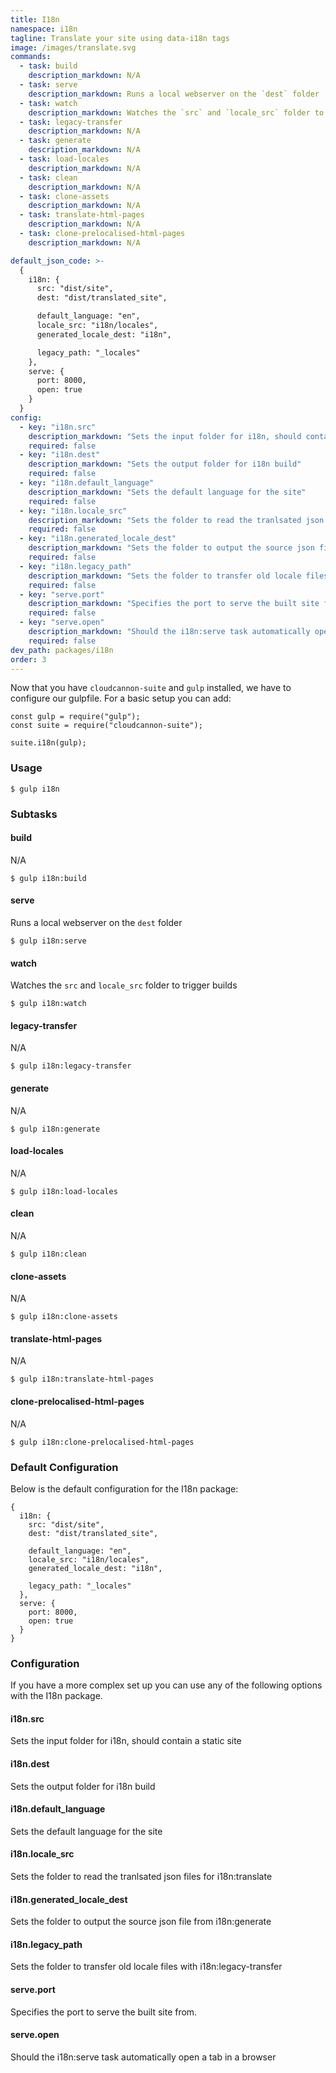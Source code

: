 ```yaml
---
title: I18n
namespace: i18n
tagline: Translate your site using data-i18n tags
image: /images/translate.svg
commands:
  - task: build
    description_markdown: N/A
  - task: serve
    description_markdown: Runs a local webserver on the `dest` folder
  - task: watch
    description_markdown: Watches the `src` and `locale_src` folder to trigger builds
  - task: legacy-transfer
    description_markdown: N/A
  - task: generate
    description_markdown: N/A
  - task: load-locales
    description_markdown: N/A
  - task: clean
    description_markdown: N/A
  - task: clone-assets
    description_markdown: N/A
  - task: translate-html-pages
    description_markdown: N/A
  - task: clone-prelocalised-html-pages
    description_markdown: N/A

default_json_code: >-
  {
    i18n: {
      src: "dist/site",
      dest: "dist/translated_site",

      default_language: "en",
      locale_src: "i18n/locales",
      generated_locale_dest: "i18n",

      legacy_path: "_locales"
    },
    serve: {
      port: 8000,
      open: true
    }
  }
config:
  - key: "i18n.src"
    description_markdown: "Sets the input folder for i18n, should contain a static site"
    required: false
  - key: "i18n.dest"
    description_markdown: "Sets the output folder for i18n build"
    required: false
  - key: "i18n.default_language"
    description_markdown: "Sets the default language for the site"
    required: false
  - key: "i18n.locale_src"
    description_markdown: "Sets the folder to read the tranlsated json files for i18n:translate"
    required: false
  - key: "i18n.generated_locale_dest"
    description_markdown: "Sets the folder to output the source json file from i18n:generate"
    required: false
  - key: "i18n.legacy_path"
    description_markdown: "Sets the folder to transfer old locale files with i18n:legacy-transfer"
    required: false
  - key: "serve.port"
    description_markdown: "Specifies the port to serve the built site from."
    required: false
  - key: "serve.open"
    description_markdown: "Should the i18n:serve task automatically open a tab in a browser"
    required: false
dev_path: packages/i18n
order: 3
---
```


Now that you have `cloudcannon-suite` and `gulp` installed, we have to configure our gulpfile. For a basic setup you can add:

```
const gulp = require("gulp");
const suite = require("cloudcannon-suite");

suite.i18n(gulp);
```

### Usage

```
$ gulp i18n
```

### Subtasks

#### build

N/A

```
$ gulp i18n:build
```

#### serve

Runs a local webserver on the `dest` folder

```
$ gulp i18n:serve
```

#### watch

Watches the `src` and `locale_src` folder to trigger builds

```
$ gulp i18n:watch
```

#### legacy-transfer

N/A

```
$ gulp i18n:legacy-transfer
```

#### generate

N/A

```
$ gulp i18n:generate
```

#### load-locales

N/A

```
$ gulp i18n:load-locales
```

#### clean

N/A

```
$ gulp i18n:clean
```

#### clone-assets

N/A

```
$ gulp i18n:clone-assets
```

#### translate-html-pages

N/A

```
$ gulp i18n:translate-html-pages
```

#### clone-prelocalised-html-pages

N/A

```
$ gulp i18n:clone-prelocalised-html-pages
```

### Default Configuration

Below is the default configuration for the I18n package:

```
{
  i18n: {
    src: "dist/site",
    dest: "dist/translated_site",

    default_language: "en",
    locale_src: "i18n/locales",
    generated_locale_dest: "i18n",

    legacy_path: "_locales"
  },
  serve: {
    port: 8000,
    open: true
  }
}
```

### Configuration

If you have a more complex set up you can use any of the following options with the I18n package.

#### i18n.src

Sets the input folder for i18n, should contain a static site

#### i18n.dest

Sets the output folder for i18n build

#### i18n.default\_language

Sets the default language for the site

#### i18n.locale\_src

Sets the folder to read the tranlsated json files for i18n:translate

#### i18n.generated\_locale\_dest

Sets the folder to output the source json file from i18n:generate

#### i18n.legacy\_path

Sets the folder to transfer old locale files with i18n:legacy-transfer

#### serve.port

Specifies the port to serve the built site from.

#### serve.open

Should the i18n:serve task automatically open a tab in a browser

&nbsp;